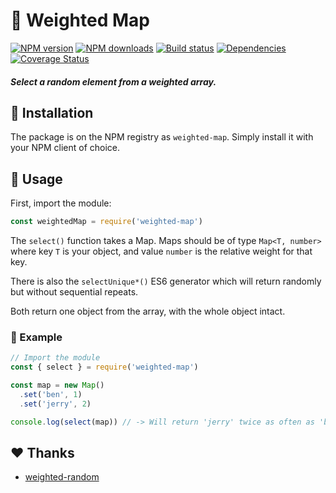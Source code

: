 # 🎲 Weighted Map
[![NPM version](https://img.shields.io/npm/v/weighted-map.svg?maxAge=3600)](https://www.npmjs.com/package/weighted-map)
[![NPM downloads](https://img.shields.io/npm/dt/weighted-map.svg?maxAge=3600)](https://www.npmjs.com/package/weighted-map)
[![Build status](https://travis-ci.org/lolPants/weighted-array.svg)](https://travis-ci.org/lolPants/weighted-array)
[![Dependencies](https://img.shields.io/david/lolpants/weighted-array.svg?maxAge=3600)](https://david-dm.org/lolpants/weighted-array)
[![Coverage Status](https://coveralls.io/repos/github/lolPants/weighted-array/badge.svg?branch=master)](https://coveralls.io/github/lolPants/weighted-array?branch=master)

##### Select a random element from a weighted array.

## 💾 Installation
The package is on the NPM registry as `weighted-map`. Simply install it with your NPM client of choice.

## 🔧 Usage
First, import the module:
```js
const weightedMap = require('weighted-map')
```

The `select()` function takes a Map. Maps should be of type `Map<T, number>` where key `T` is your object, and value `number` is the relative weight for that key.

There is also the `selectUnique*()` ES6 generator which will return randomly but without sequential repeats.

Both return one object from the array, with the whole object intact.

### 📝 Example
```js
// Import the module
const { select } = require('weighted-map')

const map = new Map()
  .set('ben', 1)
  .set('jerry', 2)

console.log(select(map)) // -> Will return 'jerry' twice as often as 'ben'
```

## ❤ Thanks
* [weighted-random](https://www.npmjs.com/package/weighted-random)

